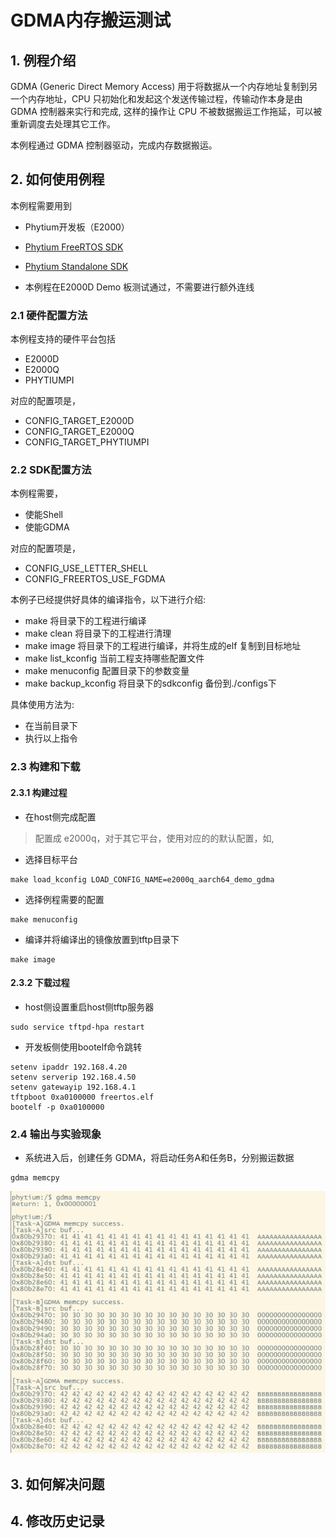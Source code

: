 # GDMA内存搬运测试

## 1. 例程介绍

GDMA (Generic Direct Memory Access) 用于将数据从一个内存地址复制到另一个内存地址，CPU 只初始化和发起这个发送传输过程，传输动作本身是由 GDMA 控制器来实行和完成, 这样的操作让 CPU 不被数据搬运工作拖延，可以被重新调度去处理其它工作。

本例程通过 GDMA 控制器驱动，完成内存数据搬运。

## 2. 如何使用例程

本例程需要用到
- Phytium开发板（E2000）
- [Phytium FreeRTOS SDK](https://gitee.com/phytium_embedded/phytium-free-rtos-sdk)
- [Phytium Standalone SDK](https://gitee.com/phytium_embedded/phytium-standalone-sdk)

- 本例程在E2000D Demo 板测试通过，不需要进行额外连线

[](./figs/board.jpg)

### 2.1 硬件配置方法

本例程支持的硬件平台包括

- E2000D
- E2000Q
- PHYTIUMPI

对应的配置项是，

- CONFIG_TARGET_E2000D
- CONFIG_TARGET_E2000Q
- CONFIG_TARGET_PHYTIUMPI

### 2.2 SDK配置方法

本例程需要，

- 使能Shell
- 使能GDMA

对应的配置项是，

- CONFIG_USE_LETTER_SHELL
- CONFIG_FREERTOS_USE_FGDMA

本例子已经提供好具体的编译指令，以下进行介绍:
- make 将目录下的工程进行编译
- make clean  将目录下的工程进行清理
- make image   将目录下的工程进行编译，并将生成的elf 复制到目标地址
- make list_kconfig 当前工程支持哪些配置文件
- make menuconfig   配置目录下的参数变量
- make backup_kconfig 将目录下的sdkconfig 备份到./configs下

具体使用方法为:
- 在当前目录下
- 执行以上指令

### 2.3 构建和下载

#### 2.3.1 构建过程

- 在host侧完成配置
> 配置成 e2000q，对于其它平台，使用对应的的默认配置，如,

- 选择目标平台
```
make load_kconfig LOAD_CONFIG_NAME=e2000q_aarch64_demo_gdma
```

- 选择例程需要的配置
```
make menuconfig
```

- 编译并将编译出的镜像放置到tftp目录下
```
make image
```

#### 2.3.2 下载过程

- host侧设置重启host侧tftp服务器
```
sudo service tftpd-hpa restart
```

- 开发板侧使用bootelf命令跳转
```
setenv ipaddr 192.168.4.20  
setenv serverip 192.168.4.50 
setenv gatewayip 192.168.4.1 
tftpboot 0xa0100000 freertos.elf
bootelf -p 0xa0100000
```

### 2.4 输出与实验现象

- 系统进入后，创建任务 GDMA，将启动任务A和任务B，分别搬运数据

```
gdma memcpy
```

![memcpy_result](./figs/memcpy_result.png)


## 3. 如何解决问题


## 4. 修改历史记录





